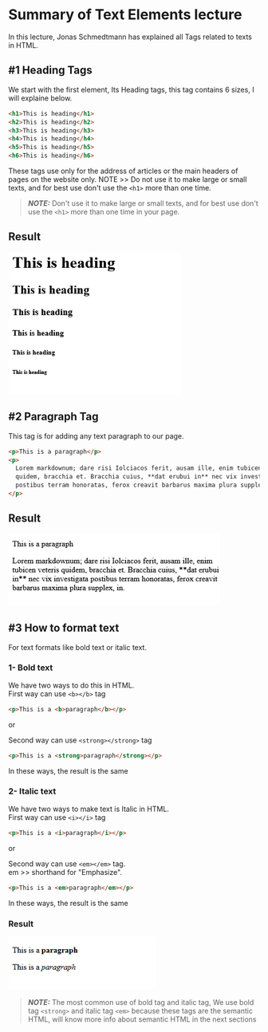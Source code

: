 # Summary of Text Elements lecture

In this lecture, Jonas Schmedtmann has explained all Tags related to texts in HTML.

## #1 Heading Tags

We start with the first element, Its Heading tags, this tag contains 6 sizes, I will explaine below.

```html
<h1>This is heading</h1>
<h2>This is heading</h2>
<h3>This is heading</h3>
<h4>This is heading</h4>
<h5>This is heading</h5>
<h6>This is heading</h6>
```

These tags use only for the address of articles or the main headers of pages on the website only.
NOTE >> Do not use it to make large or small texts, and for best use don't use the `<h1>` more than one time.

> **_NOTE:_** Don't use it to make large or small texts, and for best use don't use the `<h1>` more than one time in your page.

## Result

![](images/image1.png)

## #2 Paragraph Tag

This tag is for adding any text paragraph to our page.

```html
<p>This is a paragraph</p>
<p>
  Lorem markdownum; dare risi Iolciacos ferit, ausam ille, enim tubicen veteris
  quidem, bracchia et. Bracchia cuius, **dat erubui in** nec vix investigata
  postibus terram honoratas, ferox creavit barbarus maxima plura supplex, in.
</p>
```

## Result

![](images/image2.png)

## #3 How to format text

For text formats like bold text or italic text.

### 1- Bold text

We have two ways to do this in HTML.\
First way can use `<b></b>` tag

```html
<p>This is a <b>paragraph</b></p>
```

or

Second way can use `<strong></strong>` tag

```html
<p>This is a <strong>paragraph</strong></p>
```

In these ways, the result is the same

### 2- Italic text

We have two ways to make text is Italic in HTML.\
First way can use `<i></i>` tag

```html
<p>This is a <i>paragraph</i></p>
```

or

Second way can use `<em></em>` tag.\
em >> shorthand for "Emphasize".

```html
<p>This is a <em>paragraph</em></p>
```

In these ways, the result is the same

### Result

![](images/image3.png)

> **_NOTE:_** The most common use of bold tag and italic tag, We use bold tag `<strong>` and italic tag `<em>` because these tags are the semantic HTML, will know more info about semantic HTML in the next sections

